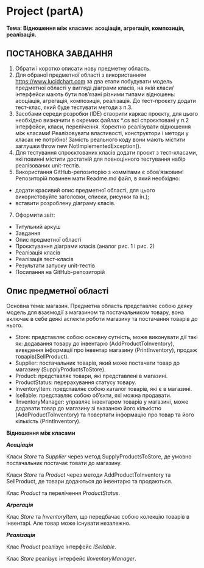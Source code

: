 # Project (partA)
**Тема: Відношення між класами: асоціація, агрегація, композиція, реалізація.**

## ПОСТАНОВКА ЗАВДАННЯ

1.	Обрати і коротко описати нову предметну область.
2.	Для обраної предметної області з використанням https://www.lucidchart.com за два етапи побудувати модель предметної області у вигляді діаграми класів, на якій класи/інтерфейси мають бути пов’язані різними типами відношень: асоціація, агрегація, композиція, реалізація. До тест-проєкту додати тест-клас, який буде тестувати методи з п.3.
3.	Засобами середи розробки (IDE) створити каркас проєкту, для цього необхідно визначити в окремих файлах *.cs всі спроєктовані у п.2 інтерфейси, класи, перелічення. Коректно реалізувати відношення між класами! Реалізовувати властивості, конструктори і методи у класах не потрібно! Замість реального коду вони мають містити заглушки throw new NotImplementedException().
4.	Для тестування спроєктованих класів додати проєкт з тест-класами, які повинні містити достатній для повноцінного тестування набір реалізованих unit-тестів.
5.	Використання GitHub-репозиторію з коммітами є обов’язковим! Репозиторій повинен мати Readme.md файл, в який необхідно:
- додати красивий опис предметної області, для цього використовуйте заголовки, списки, рисунки та ін.);
- вставити розроблену діаграму класів.

7.	Оформити звіт:
-	Титульний аркуш
-	Завдання
-	Опис предметної області
-	Проєктування діаграми класів (аналог рис. 1 і рис. 2)
-	Реалізація класів 
-	Реалізація тест-класів
-	Результати запуску unit-тестів
-	Посилання на GitHub-репозиторій

## Опис предметної області

Основна тема: магазин.
Предметна область представляє собою деяку модель для взаємодії з магазином та постачальником товару, вона включає в себе деякі аспекти роботи магазину та постачання товарів до нього.
-	Store: представляє собою основну сутність, може виконувати дії такі як: додавання товару до інвентарю (AddProductToInventory), виведення інформації про інвентар магазину (PrintInventory), продаж товарів(SellProduct).
-	Supplier: постачальник товарів, який може постачати товар до магазину (SupplyProductsToStore).
-	Product: представляє товари, які представлені в магазині.
-	ProductStatus: перерахування статусу товару.
-	InventoryItem: представляє собою каталог товарів, які є в магазині.
-	Isellable: представляє собою об’єкти, які можна продавати. 
-	IInventoryManager: управляє інвентарем товарів у магазині, може додавати товар до магазину зі вказаною його кількістю (AddProductToInventory) та повертати інформацію про товар та його кількість (PrintInventory).

**Відношення між класами**

___Асаціація___

Класи  _Store_  та  _Supplier_  через метод SupplyProductsToStore, де умовно постачальник постачає товати до магазину.

Класи _Store_ та _Product_ через методи AddProductToInventory та SellProduct, де товари додаються до інвентарю та продаються.

Клас _Product_ та перелічення _ProductStatus_.

___Агрегація___

Клас  _Store_  та  _InventoryItem_, що передбачає собою колекцію товарів в інвентарі. Але товар може існувати незалежно.

___Реалізація___

Клас _Product_ реалізує інтерфейс _ISellable_.

Клас _Store_ реалізує інтерфейс _IInventoryManager_.






